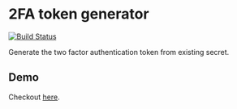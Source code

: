 # 2FA token generator
[![Build Status](https://travis-ci.org/hex0cter/2fa-otp.svg?branch=master)](https://travis-ci.org/hex0cter/2fa-otp)

Generate the two factor authentication token from existing secret.

## Demo

Checkout [here](https://hex0cter.github.io/2fa-otp/).

